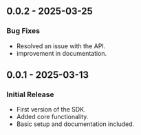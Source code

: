 ## 0.0.2 - 2025-03-25

### Bug Fixes
- Resolved an issue with the API.
- improvement in documentation.


## 0.0.1 - 2025-03-13

### Initial Release
- First version of the SDK.
- Added core functionality.
- Basic setup and documentation included.

